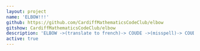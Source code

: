 ```yaml
---
layout: project
name: 'ELBOW!!!'
github: https://github.com/CardiffMathematicsCodeClub/elbow
gitshow: CardiffMathematicsCodeClub/elbow
description: 'ELBOW ->(translate to french)-> COUDE ->(misspell)-> COUD ->(misspell again)-> CUOD -> Cardiff University Open Day'
active: true
---
```

